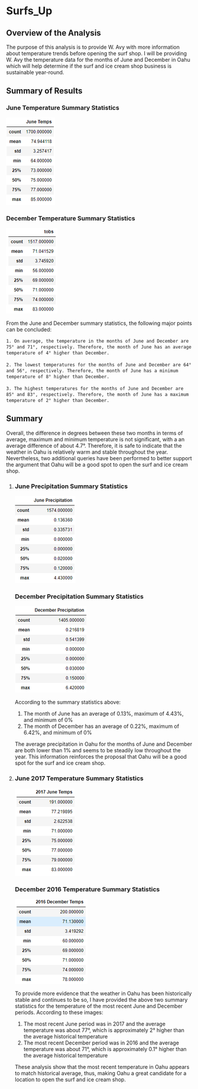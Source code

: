 # Surfs_Up
## Overview of the Analysis
The purpose of this analysis is to provide W. Avy with more information about temperature trends before opening the surf shop. I will be providing W. Avy the temperature data for the months of June and December in Oahu which will help determine if the surf and ice cream shop business is sustainable year-round.

## Summary of Results
### June Temperature Summary Statistics
![june_summary_statistics](https://github.com/WTAN241/Surfs_Up/blob/main/Resources/june_summary_statistics.PNG)

### December Temperature Summary Statistics
![december_summary_statistics](https://github.com/WTAN241/Surfs_Up/blob/main/Resources/december_summary_statistics.PNG)

From the June and December summary statistics, the following major points can be concluded:
    
    1. On average, the temperature in the months of June and December are 75° and 71°, respectively. Therefore, the month of June has an average temperature of 4° higher than December.

    2. The lowest temperatures for the months of June and December are 64° and 56°, respectively. Therefore, the month of June has a minimum temperature of 8° higher than December.

    3. The highest temperatures for the months of June and December are 85° and 83°, respectively. Therefore, the month of June has a maximum temperature of 2° higher than December.

## Summary

Overall, the difference in degrees between these two months in terms of average, maximum and minimum temperature is not significant, with a an average difference of about 4.7°. Therefore, it is safe to indicate that the weather in Oahu is relatively warm and stable throughout the year. Nevertheless, two additional queries have been performed to better support the argument that Oahu will be a good spot to open the surf and ice cream shop.

1.
    ### June Precipitation Summary Statistics
    ![june_precipitation_summary_statistics](https://github.com/WTAN241/Surfs_Up/blob/main/Resources/june_precipitation_summary_statistics.PNG)

    ### December Precipitation Summary Statistics
    ![december_precipitation_summary_statistics](https://github.com/WTAN241/Surfs_Up/blob/main/Resources/december_precipitation_summary_statistics.PNG)

    According to the summary statistics above:

    1. The month of June has an average of 0.13%, maximum of 4.43%, and minimum of 0%
    2. The month of December has an average of 0.22%, maximum of 6.42%, and minimum of 0%

    The average precipitation in Oahu for the months of June and December are both lower than 1% and seems to be steadily low throughout the year. This information reinforces the proposal that Oahu will be a good spot for the surf and ice cream shop.

2. ### June 2017 Temperature Summary Statistics
    ![2017_june_precipitation_summary_statistics](https://github.com/WTAN241/Surfs_Up/blob/main/Resources/2017_june_summary_statistics.PNG)
    
   ### December 2016 Temperature Summary Statistics
    ![2016_december_precipitation_summary_statistics](https://github.com/WTAN241/Surfs_Up/blob/main/Resources/2016_december_summary_statistics.PNG)

    To provide more evidence that the weather in Oahu has been historically stable and continues to be so, I have provided the above two summary statistics for the temperature of the most recent June and December periods. According to these images:

    1. The most recent June period was in 2017 and the average temperature was about 77°, which is approximately 2° higher than the average historical temperature
    2. The most recent December period was in 2016 and the average temperature was about 71°, which is approximately 0.1° higher than the average historical temperature

    These analysis show that the most recent temperature in Oahu appears to match historical average, thus, making Oahu a great candidate for a location to open the surf and ice cream shop.      

